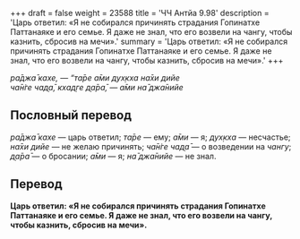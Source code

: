 +++
draft = false
weight = 23588
title = 'ЧЧ Антйа 9.98'
description = 'Царь ответил: «Я не собирался причинять страдания Гопинатхе Паттанаяке и его семье. Я даже не знал, что его возвели на чангу, чтобы казнить, сбросив на мечи».'
summary = 'Царь ответил: «Я не собирался причинять страдания Гопинатхе Паттанаяке и его семье. Я даже не знал, что его возвели на чангу, чтобы казнить, сбросив на мечи».'
+++

_ра̄джа̄ кахе, — “та̄ре а̄ми дух̣кха на̄хи дийе  
ча̄н̇ге чад̣а̄, кхад̣ге д̣а̄ра̄, — а̄ми на̄ джа̄нийе_

## Пословный перевод

_ра̄джа̄_ _кахе_ — царь ответил; _та̄ре_ — ему; _а̄ми_ — я; _дух̣кха_ — несчастье; _на̄хи_ _дийе_ — не желаю причинять; _ча̄н̇ге_ _чад̣а̄_ — о возведении на _чангу_; _д̣а̄ра̄_ — о бросании; _а̄ми_ — я; _на̄_ _джа̄нийе_ — не знал.

## Перевод

**Царь ответил: «Я не собирался причинять страдания Гопинатхе Паттанаяке и его семье. Я даже не знал, что его возвели на чангу, чтобы казнить, сбросив на мечи».**
